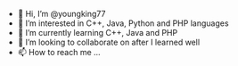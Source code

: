 - 👋 Hi, I’m @youngking77
- 👀 I’m interested in C++, Java, Python and PHP languages
- 🌱 I’m currently learning C++, Java and PHP
- 💞️ I’m looking to collaborate on after I learned well
- 📫 How to reach me ...

<!---
youngking77/youngking77 is a ✨ special ✨ repository because its `README.md` (this file) appears on your GitHub profile.
You can click the Preview link to take a look at your changes.
--->
